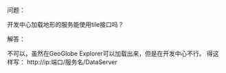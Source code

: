 问题：

开发中心加载地形的服务能使用tile接口吗？

解答：

不可以，虽然在GeoGlobe Explorer可以加载出来，但是在开发中心不行。
得这样写：
http://ip:端口/服务名/DataServer
